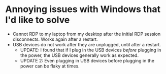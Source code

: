 # Annoying issues with Windows that I'd like to solve

- Cannot RDP to my laptop from my desktop after the initial RDP session disconnects. Works again after a restart.
- USB devices do not work after they are unplugged, until after a restart.
  - UPDATE: I found that if I plug in the USB devices *before* plugging in the power, the USB devices generally work as expected.
  - UPDATE 2: Even plugging in USB devices before plugging in the power can be flaky at times.
